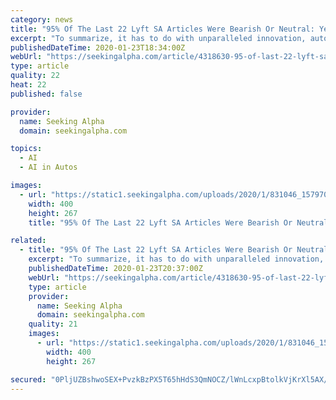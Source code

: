 ```yaml
---
category: news
title: "95% Of The Last 22 Lyft SA Articles Were Bearish Or Neutral: Yet Lyft Is Part Of A Duopoly Raising Prices"
excerpt: "To summarize, it has to do with unparalleled innovation, automation, the internet, logistics, powerful new software, a highly educated workforce, the cloud, artificial intelligence, scale ... Lyft is already experimenting picking up riders with Waymo (Google) driverless cars in Las Vegas and Phoenix. 10. Insurance rates coming down - Management ..."
publishedDateTime: 2020-01-23T18:34:00Z
webUrl: "https://seekingalpha.com/article/4318630-95-of-last-22-lyft-sa-articles-bearish-neutral-yet-lyft-is-part-of-duopoly-raising-prices"
type: article
quality: 22
heat: 22
published: false

provider:
  name: Seeking Alpha
  domain: seekingalpha.com

topics:
  - AI
  - AI in Autos

images:
  - url: "https://static1.seekingalpha.com/uploads/2020/1/831046_15797084918653_rId6.jpg"
    width: 400
    height: 267
    title: "95% Of The Last 22 Lyft SA Articles Were Bearish Or Neutral: Yet Lyft Is Part Of A Duopoly Raising Prices"

related:
  - title: "95% Of The Last 22 Lyft SA Articles Were Bearish Or Neutral: Why I'm Bullish"
    excerpt: "To summarize, it has to do with unparalleled innovation, automation, the internet, logistics, powerful new software, a highly educated workforce, the cloud, artificial intelligence, scale ... Lyft is already experimenting picking up riders with Waymo (Google) driverless cars in Las Vegas and Phoenix. 10. Insurance rates coming down - Management ..."
    publishedDateTime: 2020-01-23T20:37:00Z
    webUrl: "https://seekingalpha.com/article/4318630-95-of-last-22-lyft-sa-articles-bearish-neutral-why-bullish"
    type: article
    provider:
      name: Seeking Alpha
      domain: seekingalpha.com
    quality: 21
    images:
      - url: "https://static1.seekingalpha.com/uploads/2020/1/831046_15797084918653_rId6.jpg"
        width: 400
        height: 267

secured: "0PljUZBshwoSEX+PvzkBzPX5T65hHdS3QmNOCZ/lWnLcxpBtolkVjKrXl5AX/1PnsIb2Yf8Cn/NSavPzOb7PWRCW9m1Wfv7qSzc+jMhMPuRTvwZCktWpH51WYTCtGpyzZ1NMA4LQY+DkarecCw9SM5GOBU83nkut4lBowxgKiFyQA0Usa51/9YGqRRC6MC1++f9m9SgYxSBClHviXkP9TuC0Fh3cmc6vZ9FFpfbZqsdbwiirqf6o79gyBR4YgN8TZFJ3UW4HWGZ6cHFOBuomtVvRa1hhoMDmw9P/GyXIAvQBaS+EaBmE7+hi5D6tSaXbtJjx5wga8LsFFkwJeT6OXdA3tFxd0DHxNMfc+8scTp8gpcYEpElq6LY6M21+UD3SF5hYt1+MR58y1/IZmJ2rmGaQe5HnEBmnjrzLe9txi9T5LQWBF85yUnbavY48FD56Qz5MqpWL7pmn3UooujyIQq5PX7nIOR6MPx0fMWNFzZA=;sSGx11FxglbnAyyyTwQUUw=="
---
```


